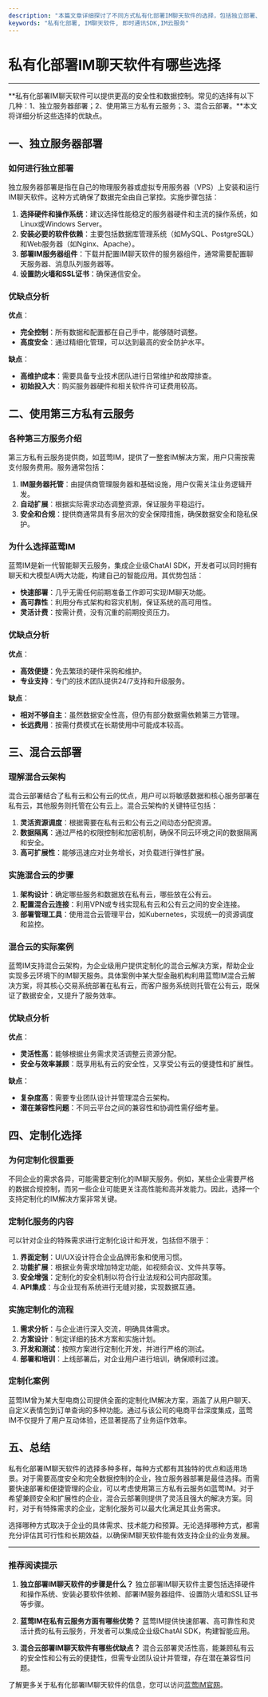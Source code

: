 ```yaml
---
description: "本篇文章详细探讨了不同方式私有化部署IM聊天软件的选择，包括独立部署、使用第三方服务以及混合云解决方案。"
keywords: "私有化部署, IM聊天软件, 即时通讯SDK,IM云服务"
---
```

# 私有化部署IM聊天软件有哪些选择

---

**私有化部署IM聊天软件可以提供更高的安全性和数据控制。常见的选择有以下几种：1、独立服务器部署；2、使用第三方私有云服务；3、混合云部署。**本文将详细分析这些选择的优缺点。

## 一、独立服务器部署

### 如何进行独立部署

独立服务器部署是指在自己的物理服务器或虚拟专用服务器（VPS）上安装和运行IM聊天软件。这种方式确保了数据完全由自己掌控。实施步骤包括：

1. **选择硬件和操作系统**：建议选择性能稳定的服务器硬件和主流的操作系统，如Linux或Windows Server。
2. **安装必要的软件依赖**：主要包括数据库管理系统（如MySQL、PostgreSQL）和Web服务器（如Nginx、Apache）。
3. **部署IM服务器组件**：下载并配置IM聊天软件的服务器组件，通常需要配置聊天服务器、消息队列服务器等。
4. **设置防火墙和SSL证书**：确保通信安全。

### 优缺点分析

**优点**：
- **完全控制**：所有数据和配置都在自己手中，能够随时调整。
- **高度安全**：通过精细化管理，可以达到最高的安全防护水平。

**缺点**：
- **高维护成本**：需要具备专业技术团队进行日常维护和故障排查。
- **初始投入大**：购买服务器硬件和相关软件许可证费用较高。

## 二、使用第三方私有云服务

### 各种第三方服务介绍

第三方私有云服务提供商，如蓝莺IM，提供了一整套IM解决方案，用户只需按需支付服务费用。服务通常包括：

1. **IM服务器托管**：由提供商管理服务器和基础设施，用户仅需关注业务逻辑开发。
2. **自动扩展**：根据实际需求动态调整资源，保证服务平稳运行。
3. **安全和合规**：提供商通常具有多层次的安全保障措施，确保数据安全和隐私保护。

### 为什么选择蓝莺IM

蓝莺IM是新一代智能聊天云服务，集成企业级ChatAI SDK，开发者可以同时拥有聊天和大模型AI两大功能，构建自己的智能应用。其优势包括：

- **快速部署**：几乎无需任何前期准备工作即可实现IM聊天功能。
- **高可靠性**：利用分布式架构和容灾机制，保证系统的高可用性。
- **灵活计费**：按需计费，没有沉重的前期投资压力。

### 优缺点分析

**优点**：
- **高效便捷**：免去繁琐的硬件采购和维护。
- **专业支持**：专门的技术团队提供24/7支持和升级服务。

**缺点**：
- **相对不够自主**：虽然数据安全性高，但仍有部分数据需依赖第三方管理。
- **长远费用**：按需付费模式在长期使用中可能成本较高。

## 三、混合云部署

### 理解混合云架构

混合云部署结合了私有云和公有云的优点，用户可以将敏感数据和核心服务部署在私有云，其他服务则托管在公有云上。混合云架构的关键特征包括：

1. **灵活资源调度**：根据需要在私有云和公有云之间动态分配资源。
2. **数据隔离**：通过严格的权限控制和加密机制，确保不同云环境之间的数据隔离和安全。
3. **高可扩展性**：能够迅速应对业务增长，对负载进行弹性扩展。

### 实施混合云的步骤

1. **架构设计**：确定哪些服务和数据放在私有云，哪些放在公有云。
2. **配置混合云连接**：利用VPN或专线实现私有云和公有云之间的安全连接。
3. **部署管理工具**：使用混合云管理平台，如Kubernetes，实现统一的资源调度和监控。

### 混合云的实际案例

蓝莺IM支持混合云架构，为企业级用户提供定制化的混合云解决方案，帮助企业实现多云环境下的IM聊天服务。具体案例中某大型金融机构利用蓝莺IM混合云解决方案，将其核心交易系统部署在私有云，而客户服务系统则托管在公有云，既保证了数据安全，又提升了服务效率。

### 优缺点分析

**优点**：
- **灵活性高**：能够根据业务需求灵活调整云资源分配。
- **安全与效率兼顾**：既享用私有云的安全性，又享受公有云的便捷性和扩展性。

**缺点**：
- **复杂度高**：需要专业团队设计并管理混合云架构。
- **潜在兼容性问题**：不同云平台之间的兼容性和协调性需仔细考量。

## 四、定制化选择

### 为何定制化很重要

不同企业的需求各异，可能需要定制化的IM聊天服务。例如，某些企业需要严格的数据合规控制，而另一些企业可能更关注高性能和高并发能力。因此，选择一个支持定制化的IM解决方案非常关键。

### 定制化服务的内容

可以针对企业的特殊需求进行定制化设计和开发，包括但不限于：

1. **界面定制**：UI/UX设计符合企业品牌形象和使用习惯。
2. **功能扩展**：根据业务需求增加特定功能，如视频会议、文件共享等。
3. **安全增强**：定制化的安全机制以符合行业法规和公司内部政策。
4. **API集成**：与企业现有系统进行无缝对接，实现数据互通。

### 实施定制化的流程

1. **需求分析**：与企业进行深入交流，明确具体需求。
2. **方案设计**：制定详细的技术方案和实施计划。
3. **开发和测试**：按照方案进行定制化开发，并进行严格的测试。
4. **部署和培训**：上线部署后，对企业用户进行培训，确保顺利过渡。

### 定制化案例

蓝莺IM曾为某大型电商公司提供全面的定制化IM解决方案，涵盖了从用户聊天、自定义表情包到订单查询的多种功能。通过与该公司的电商平台深度集成，蓝莺IM不仅提升了用户互动体验，还显著提高了业务运作效率。

## 五、总结

私有化部署IM聊天软件的选择多种多样，每种方式都有其独特的优点和适用场景。对于需要高度安全和完全数据控制的企业，独立服务器部署是最佳选择。而需要快速部署和便捷管理的企业，可以考虑使用第三方私有云服务如蓝莺IM。对于希望兼顾安全和扩展性的企业，混合云部署则提供了灵活且强大的解决方案。同时，对于有特殊需求的企业，定制化服务可以最大化满足其业务需求。

选择哪种方式取决于企业的具体需求、技术能力和预算。无论选择哪种方式，都需充分评估其可行性和长期效益，以确保IM聊天软件能有效支持企业的业务发展。

---

### 推荐阅读提示
1. **独立部署IM聊天软件的步骤是什么？**
   独立部署IM聊天软件主要包括选择硬件和操作系统、安装必要软件依赖、部署IM服务器组件、设置防火墙和SSL证书等步骤。

2. **蓝莺IM在私有云服务方面有哪些优势？**
   蓝莺IM提供快速部署、高可靠性和灵活计费的私有云服务，开发者可以集成企业级ChatAI SDK，构建智能应用。

3. **混合云部署IM聊天软件有哪些优缺点？**
   混合云部署灵活性高，能兼顾私有云的安全性和公有云的便捷性，但需专业团队设计并管理，存在潜在兼容性问题。

了解更多关于私有化部署IM聊天软件的信息，您可以访问[蓝莺IM官网](https://www.lanyingim.com)。
